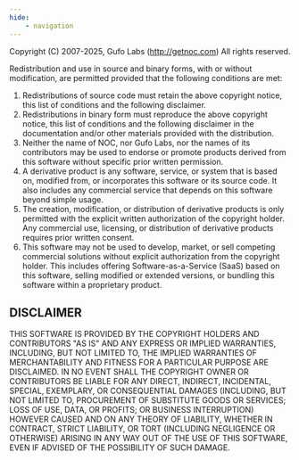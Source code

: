 ```yaml
---
hide:
    - navigation
---
```

Copyright (C) 2007-2025, Gufo Labs (http://getnoc.com)
All rights reserved.

Redistribution and use in source and binary forms, with or without modification,
are permitted provided that the following conditions are met:

1. Redistributions of source code must retain the above copyright notice,
   this list of conditions and the following disclaimer.
2. Redistributions in binary form must reproduce the above copyright
   notice, this list of conditions and the following disclaimer in the
   documentation and/or other materials provided with the distribution.
3. Neither the name of NOC, nor Gufo Labs, nor the names of its contributors may be used
   to endorse or promote products derived from this software without
   specific prior written permission.
4. A derivative product is any software, service, or system that is based on,
   modified from, or incorporates this software or its source code. It also
   includes any commercial service that depends on this software beyond simple
   usage.
5. The creation, modification, or distribution of derivative products is only
   permitted with the explicit written authorization of the copyright holder.
   Any commercial use, licensing, or distribution of derivative products
   requires prior written consent.
6. This software may not be used to develop, market, or sell competing
   commercial solutions without explicit authorization from the copyright
   holder. This includes offering Software-as-a-Service (SaaS) based on this
   software, selling modified or extended versions, or bundling this software
   within a proprietary product.

## DISCLAIMER

THIS SOFTWARE IS PROVIDED BY THE COPYRIGHT HOLDERS AND CONTRIBUTORS "AS IS" AND
ANY EXPRESS OR IMPLIED WARRANTIES, INCLUDING, BUT NOT LIMITED TO, THE IMPLIED
WARRANTIES OF MERCHANTABILITY AND FITNESS FOR A PARTICULAR PURPOSE ARE
DISCLAIMED. IN NO EVENT SHALL THE COPYRIGHT OWNER OR CONTRIBUTORS BE LIABLE FOR
ANY DIRECT, INDIRECT, INCIDENTAL, SPECIAL, EXEMPLARY, OR CONSEQUENTIAL DAMAGES
(INCLUDING, BUT NOT LIMITED TO, PROCUREMENT OF SUBSTITUTE GOODS OR SERVICES;
LOSS OF USE, DATA, OR PROFITS; OR BUSINESS INTERRUPTION) HOWEVER CAUSED AND ON
ANY THEORY OF LIABILITY, WHETHER IN CONTRACT, STRICT LIABILITY, OR TORT
(INCLUDING NEGLIGENCE OR OTHERWISE) ARISING IN ANY WAY OUT OF THE USE OF THIS
SOFTWARE, EVEN IF ADVISED OF THE POSSIBILITY OF SUCH DAMAGE.
